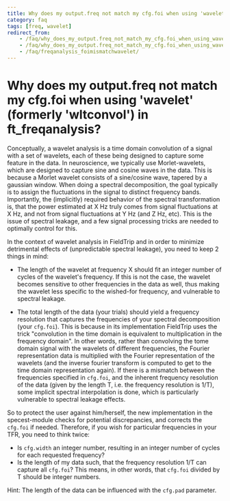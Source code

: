 ```yaml
---
title: Why does my output.freq not match my cfg.foi when using 'wavelet' (formerly 'wltconvol') in ft_freqanalysis?
category: faq
tags: [freq, wavelet]
redirect_from:
    - /faq/why_does_my_output.freq_not_match_my_cfg.foi_when_using_wavelet_formerly_wltconvol_in_ft_freqanalysis/
    - /faq/why_does_my_output.freq_not_match_my_cfg.foi_when_using_wavelet_formerly_wltconvol_in_ft_freqanalyis/
    - /faq/freqanalysis_foimismatchwavelet/
---
```


# Why does my output.freq not match my cfg.foi when using 'wavelet' (formerly 'wltconvol') in ft_freqanalysis?

Conceptually, a wavelet analysis is a time domain convolution of a signal with a set of wavelets, each of these being designed to capture some feature in the data. In neuroscience, we typically use Morlet-wavelets, which are designed to capture sine and cosine waves in the data. This is because a Morlet wavelet consists of a sine/cosine wave, tapered by a gaussian window. When doing a spectral decomposition, the goal typically is to assign the fluctuations in the signal to distinct frequency bands. Importantly, the (implicitly) required behavior of the spectral transformation is, that the power estimated at X Hz truly comes from signal fluctuations at X Hz, and not from signal fluctuations at Y Hz (and Z Hz, etc). This is the issue of spectral leakage, and a few signal processing tricks are needed to optimally control for this.

In the context of wavelet analysis in FieldTrip and in order to minimize detrimental effects of (unpredictable spectral leakage), you need to keep 2 things in mind:

- The length of the wavelet at frequency X should fit an integer number of cycles of the wavelet's frequency. If this is not the case, the wavelet becomes sensitive to other frequencies in the data as well, thus making the wavelet less specific to the wished-for frequency, and vulnerable to spectral leakage.

- The total length of the data (your trials) should yield a frequency resolution that captures the frequencies of your spectral decomposition (your `cfg.foi`). This is because in its implementation FieldTrip uses the trick "convolution in the time domain is equivalent to multiplication in the frequency domain". In other words, rather than convolving the tome domain signal with the wavelets of different frequencies, the Fourier representation data is multiplied with the Fourier representation of the wavelets (and the inverse fourier transform is computed to get to the time domain representation again). If there is a mismatch between the frequencies specified in `cfg.foi`, and the inherent frequency resolution of the data (given by the length T, i.e. the frequency resolution is 1/T), some implicit spectral interpolation is done, which is particularly vulnerable to spectral leakage effects.

So to protect the user against him/herself, the new implementation in the specest-module checks for potential discrepancies, and corrects the `cfg.foi` if needed. Therefore, if you wish for particular frequencies in your TFR, you need to think twice:

- Is `cfg.width` an integer number, resulting in an integer number of cycles for each requested frequency?
- Is the length of my data such, that the frequency resolution 1/T can capture all `cfg.foi`? This means, in other words, that `cfg.foi` divided by T should be integer numbers.

Hint: The length of the data can be influenced with the `cfg.pad` parameter.

